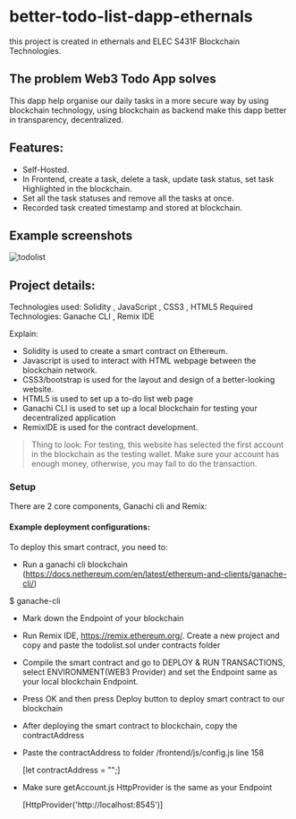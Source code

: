 # better-todo-list-dapp-ethernals
this project is created in ethernals and ELEC S431F	Blockchain Technologies.


## The problem Web3 Todo App solves
This dapp help organise our daily tasks in a more secure way by using blockchain technology, using blockchain as backend make this dapp better in transparency, decentralized.

## Features:
- Self-Hosted.
- In Frontend, create a task, delete a task, update task status, set task Highlighted in the blockchain.
- Set all the task statuses and remove all the tasks at once.
- Recorded task created timestamp and stored at blockchain.

## Example screenshots

![todolist](https://user-images.githubusercontent.com/30548562/165284776-3cb15ec0-2f41-41af-ba47-5719193050ba.png)



## Project details:

Technologies used: Solidity , JavaScript , CSS3 , HTML5 
Required Technologies: Ganache CLI , Remix IDE 

Explain: 
- Solidity is used to create a smart contract on Ethereum.
- Javascript is used to interact with HTML webpage between the blockchain network.
- CSS3/bootstrap is used for the layout and design of a better-looking website.
- HTML5 is used to set up a to-do list web page
- Ganachi CLI is used to set up a local blockchain for testing your decentralized application
- RemixIDE is used for the contract development.

>Thing to look: For testing, this website has selected the first account in the blockchain as the testing wallet.
>Make sure your account has enough money, otherwise, you may fail to do the transaction.
### Setup

There are 2 core components, Ganachi cli and Remix:
#### Example deployment configurations: 
To deploy this smart contract, you need to:
- Run a ganachi cli blockchain (https://docs.nethereum.com/en/latest/ethereum-and-clients/ganache-cli/) 

$ ganache-cli <options>
  
- Mark down the Endpoint of your blockchain
- Run Remix IDE, https://remix.ethereum.org/. Create a new project and copy and paste the todolist.sol under contracts folder 
- Compile the smart contract and go to DEPLOY & RUN TRANSACTIONS, select ENVIRONMENT(WEB3 Provider) and set the Endpoint same as your local blockchain Endpoint.
- Press OK and then press Deploy button to deploy smart contract to our blockchain
- After deploying the smart contract to blockchain, copy the contractAddress
- Paste the contractAddress to folder /frontend/js/config.js line 158 
  
  [let contractAddress = "";]
  
- Make sure getAccount.js HttpProvider is the same as your Endpoint
  
  [HttpProvider('http://localhost:8545')]
  
